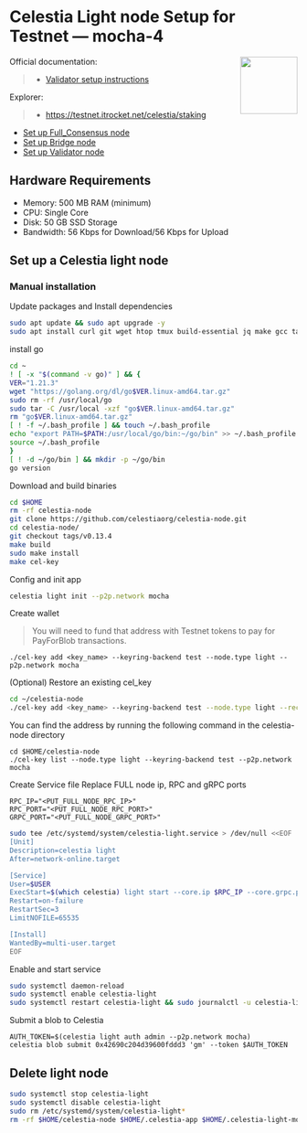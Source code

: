 <div>
<h1 align="left" style="display: flex;"> Celestia Light node Setup for Testnet — mocha-4</h1>
<img src="https://avatars.githubusercontent.com/u/54859940?s=200&v=4"  style="float: right;" width="100" height="100"></img>
</div>

Official documentation:
>- [Validator setup instructions](https://docs.celestia.org/nodes/light-node)

Explorer:
>-  https://testnet.itrocket.net/celestia/staking

- [Set up Full_Consensus node](https://github.com/itrocket-team/testnet_guides/blob/main/celestia/full_consensus.md) 
- [Set up Bridge node](https://github.com/itrocket-team/testnet_guides/blob/main/celestia/bridge.md) 
- [Set up Validator node](https://github.com/itrocket-team/testnet_guides/blob/main/celestia/README.md) 

## Hardware Requirements
 - Memory: 500 MB RAM (minimum)
 - CPU: Single Core
 - Disk: 50 GB SSD Storage
 - Bandwidth: 56 Kbps for Download/56 Kbps for Upload

## Set up a Celestia light node 
### Manual installation

Update packages and Install dependencies

```bash
sudo apt update && sudo apt upgrade -y
sudo apt install curl git wget htop tmux build-essential jq make gcc tar clang pkg-config libssl-dev ncdu -y
```

install go

```bash
cd ~
! [ -x "$(command -v go)" ] && {
VER="1.21.3"
wget "https://golang.org/dl/go$VER.linux-amd64.tar.gz"
sudo rm -rf /usr/local/go
sudo tar -C /usr/local -xzf "go$VER.linux-amd64.tar.gz"
rm "go$VER.linux-amd64.tar.gz"
[ ! -f ~/.bash_profile ] && touch ~/.bash_profile
echo "export PATH=$PATH:/usr/local/go/bin:~/go/bin" >> ~/.bash_profile
source ~/.bash_profile
}
[ ! -d ~/go/bin ] && mkdir -p ~/go/bin
go version 
```

Download and build binaries

```bash
cd $HOME 
rm -rf celestia-node 
git clone https://github.com/celestiaorg/celestia-node.git 
cd celestia-node/ 
git checkout tags/v0.13.4 
make build 
sudo make install 
make cel-key 
```

Config and init app

```bash
celestia light init --p2p.network mocha
```

Create wallet
>You will need to fund that address with Testnet tokens to pay for PayForBlob transactions.

~~~
./cel-key add <key_name> --keyring-backend test --node.type light --p2p.network mocha
~~~

(Optional) Restore an existing cel_key

~~~bash
cd ~/celestia-node
./cel-key add <key_name> --keyring-backend test --node.type light --recover
~~~

You can find the address by running the following command in the celestia-node directory
~~~
cd $HOME/celestia-node
./cel-key list --node.type light --keyring-backend test --p2p.network mocha
~~~

Create Service file
Replace FULL node ip, RPC and gRPC ports
~~~
RPC_IP="<PUT_FULL_NODE_RPC_IP>"
RPC_PORT="<PUT_FULL_NODE_RPC_PORT>"
GRPC_PORT="<PUT_FULL_NODE_GRPC_PORT>"
~~~
```bash
sudo tee /etc/systemd/system/celestia-light.service > /dev/null <<EOF
[Unit]
Description=celestia light
After=network-online.target

[Service]
User=$USER
ExecStart=$(which celestia) light start --core.ip $RPC_IP --core.grpc.port $GRPC_PORT --core.rpc.port $RPC_PORT --keyring.accname my_celes_key --gateway --gateway.addr localhost --gateway.port 26659 --p2p.network mocha
Restart=on-failure
RestartSec=3
LimitNOFILE=65535

[Install]
WantedBy=multi-user.target
EOF
```

Enable and start service

```bash
sudo systemctl daemon-reload
sudo systemctl enable celestia-light
sudo systemctl restart celestia-light && sudo journalctl -u celestia-light -f
```

Submit a blob to Celestia
~~~
AUTH_TOKEN=$(celestia light auth admin --p2p.network mocha)
celestia blob submit 0x42690c204d39600fddd3 'gm' --token $AUTH_TOKEN
~~~

## Delete light node 

~~~bash
sudo systemctl stop celestia-light
sudo systemctl disable celestia-light
sudo rm /etc/systemd/system/celestia-light*
rm -rf $HOME/celestia-node $HOME/.celestia-app $HOME/.celestia-light-mocha
~~~
